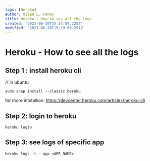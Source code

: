 ```yaml
---
tags: [Heroku]
author: Milad E. Fahmy
title: Heroku - How to see all the logs
created: '2021-06-30T15:14:59.225Z'
modified: '2021-06-30T15:19:06.291Z'
---
```


# Heroku - How to see all the logs

## Step 1 : install heroku cli

// in ubuntu
```shell
sudo snap install --classic heroku
```
for more intstallion: https://devcenter.heroku.com/articles/heroku-cli

## Step 2: login to heroku

```shell
heroku login
```

## Step 3: see logs of specific app

```shell
heroku logs -t --app <APP_NAME>
```
